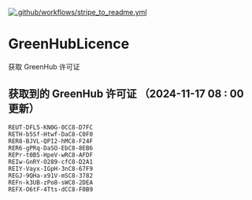 [![.github/workflows/stripe_to_readme.yml](https://github.com/zjx-kimi/GreenHubLicence/actions/workflows/stripe_to_readme.yml/badge.svg)](https://github.com/zjx-kimi/GreenHubLicence/actions/workflows/stripe_to_readme.yml)
# GreenHubLicence
获取 GreenHub 许可证
## 获取到的 GreenHub 许可证 （2024-11-17 08 : 00 更新）
```
REUT-DFL5-KN0G-0CC8-D7FC
RETH-b5Sf-Htwf-DaC8-C0F0
RER8-BJVL-QPI2-hMC8-F24F
RER6-gPRq-DaSO-EbC8-8EB6
REPr-t0B5-HpeV-wRC8-AFDF
REIw-GnRY-O289-cfC8-D2A1
REIY-Vayx-IGpH-3nC8-67F9
REGJ-9QHa-x91V-mSC8-3782
REFn-k3UB-zPo8-sWC8-2DEA
REFX-O6tF-4Tts-dCC8-F0B9
```
